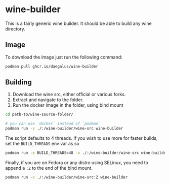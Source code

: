 # wine-builder

This is a fairly generic wine builder. It should be able to build any wine directory.

## Image

To download the image just run the following command:

```sh
podman pull ghcr.io/daegalus/wine-builder
```

## Building

1. Download the wine src, either official or various forks.
2. Extract and navigate to the folder.
3. Run the docker image in the folder, using bind mount

```sh
cd path-to/wine-source-folder/

# you can use `docker` instead of `podman`
podman run -v ./:/wine-builder/wine-src wine-builder
```

The script defaults to 4 threads. If you wish to use more for faster builds, set the `BUILD_THREADS` env var as so

```sh
podman run -e BUILD_THREADS=48 -v ./:/wine-builder/wine-src wine-builder
```

Finally, if you are on Fedora or any distro using SELinux, you need to append a `:Z` to the end of the bind mount.

```sh
podman run -v ./:/wine-builder/wine-src:Z wine-builder
```
